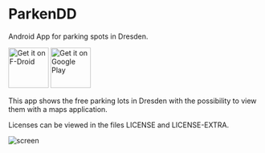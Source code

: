 ParkenDD
========

Android App for parking spots in Dresden.

<a href="https://f-droid.org/repository/browse/?fdid=de.jkliemann.parkendd" target="_blank">
<img src="https://f-droid.org/badge/get-it-on.png" alt="Get it on F-Droid" height="80"/></a>
<a href="https://play.google.com/store/apps/details?id=de.jkliemann.parkendd" target="_blank">
<img src="https://play.google.com/intl/en_us/badges/images/generic/en-play-badge.png" alt="Get it on Google Play" height="80"/></a>

This app shows the free parking lots in Dresden with the possibility to view them with a maps application.

Licenses can be viewed in the files LICENSE and LICENSE-EXTRA.

![screen](http://jkliemann.de/parkendd/media/parkendd4.png "screenshot")
